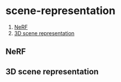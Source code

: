 # scene-representation

1. [NeRF](https://website-name.com)  
2. [3D scene representation](https://website-name.com)  

## NeRF  

## 3D scene representation  

